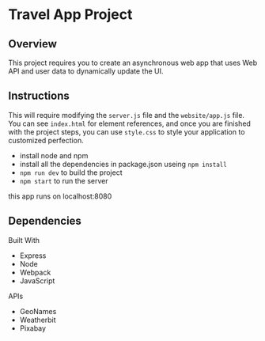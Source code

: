# Travel App Project

## Overview
This project requires you to create an asynchronous web app that uses Web API and user data to dynamically update the UI. 

## Instructions
This will require modifying the `server.js` file and the `website/app.js` file. You can see `index.html` for element references, and once you are finished with the project steps, you can use `style.css` to style your application to customized perfection.

- install node and npm
- install all the dependencies in package.json useing `npm install`
- `npm run dev` to build the project
- `npm start` to run the server

this app runs on localhost:8080

## Dependencies
Built With
- Express
- Node
- Webpack
- JavaScript

APIs
- GeoNames
- Weatherbit
- Pixabay